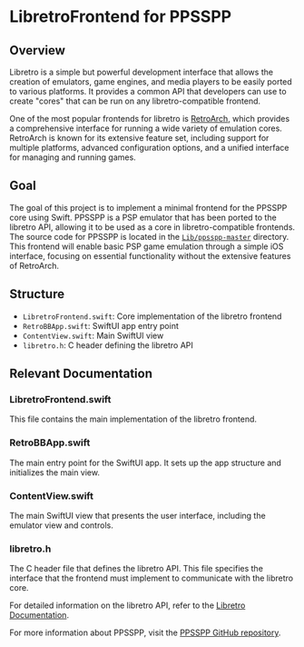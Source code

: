 # LibretroFrontend for PPSSPP

## Overview
Libretro is a simple but powerful development interface that allows the creation of emulators, game engines, and media players to be easily ported to various platforms. It provides a common API that developers can use to create "cores" that can be run on any libretro-compatible frontend.

One of the most popular frontends for libretro is [RetroArch](https://www.retroarch.com/), which provides a comprehensive interface for running a wide variety of emulation cores. RetroArch is known for its extensive feature set, including support for multiple platforms, advanced configuration options, and a unified interface for managing and running games.

## Goal
The goal of this project is to implement a minimal frontend for the PPSSPP core using Swift. PPSSPP is a PSP emulator that has been ported to the libretro API, allowing it to be used as a core in libretro-compatible frontends. The source code for PPSSPP is located in the [`Lib/ppsspp-master`](https://github.com/Backbone-Labs/RetroBB-iOS/tree/main/Lib/ppsspp-master) directory. This frontend will enable basic PSP game emulation through a simple iOS interface, focusing on essential functionality without the extensive features of RetroArch.

## Structure
- `LibretroFrontend.swift`: Core implementation of the libretro frontend
- `RetroBBApp.swift`: SwiftUI app entry point
- `ContentView.swift`: Main SwiftUI view
- `libretro.h`: C header defining the libretro API

## Relevant Documentation

### LibretroFrontend.swift
This file contains the main implementation of the libretro frontend.

### RetroBBApp.swift
The main entry point for the SwiftUI app. It sets up the app structure and initializes the main view.

### ContentView.swift
The main SwiftUI view that presents the user interface, including the emulator view and controls.

### libretro.h
The C header file that defines the libretro API. This file specifies the interface that the frontend must implement to communicate with the libretro core.

For detailed information on the libretro API, refer to the [Libretro Documentation](https://docs.libretro.com/).

For more information about PPSSPP, visit the [PPSSPP GitHub repository](https://github.com/hrydgard/ppsspp).